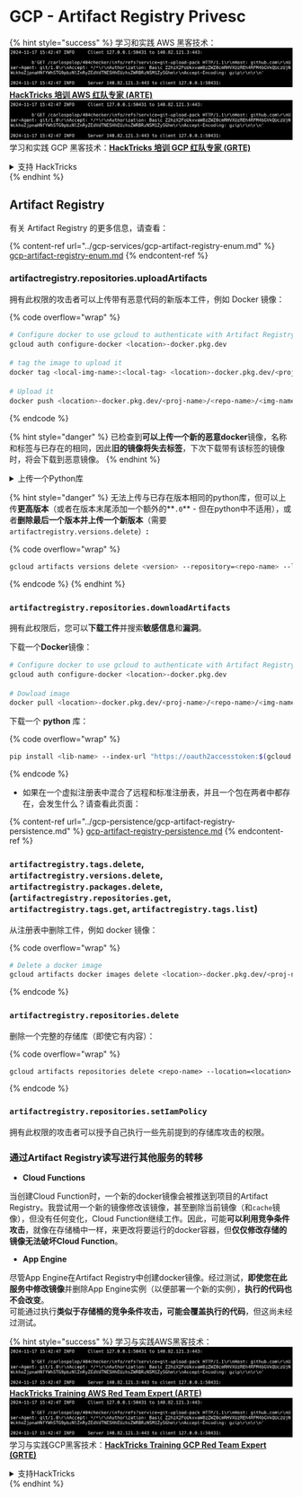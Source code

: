 # GCP - Artifact Registry Privesc

{% hint style="success" %}
学习和实践 AWS 黑客技术：<img src="../../../.gitbook/assets/image (1).png" alt="" data-size="line">[**HackTricks 培训 AWS 红队专家 (ARTE)**](https://training.hacktricks.xyz/courses/arte)<img src="../../../.gitbook/assets/image (1).png" alt="" data-size="line">\
学习和实践 GCP 黑客技术：<img src="../../../.gitbook/assets/image (2).png" alt="" data-size="line">[**HackTricks 培训 GCP 红队专家 (GRTE)**<img src="../../../.gitbook/assets/image (2).png" alt="" data-size="line">](https://training.hacktricks.xyz/courses/grte)

<details>

<summary>支持 HackTricks</summary>

* 查看 [**订阅计划**](https://github.com/sponsors/carlospolop)!
* **加入** 💬 [**Discord 群组**](https://discord.gg/hRep4RUj7f) 或 [**Telegram 群组**](https://t.me/peass) 或 **在** **Twitter** 🐦 **上关注我们** [**@hacktricks\_live**](https://twitter.com/hacktricks\_live)**.**
* **通过向** [**HackTricks**](https://github.com/carlospolop/hacktricks) 和 [**HackTricks Cloud**](https://github.com/carlospolop/hacktricks-cloud) GitHub 仓库提交 PR 分享黑客技巧。

</details>
{% endhint %}

## Artifact Registry

有关 Artifact Registry 的更多信息，请查看：

{% content-ref url="../gcp-services/gcp-artifact-registry-enum.md" %}
[gcp-artifact-registry-enum.md](../gcp-services/gcp-artifact-registry-enum.md)
{% endcontent-ref %}

### artifactregistry.repositories.uploadArtifacts

拥有此权限的攻击者可以上传带有恶意代码的新版本工件，例如 Docker 镜像：

{% code overflow="wrap" %}
```bash
# Configure docker to use gcloud to authenticate with Artifact Registry
gcloud auth configure-docker <location>-docker.pkg.dev

# tag the image to upload it
docker tag <local-img-name>:<local-tag> <location>-docker.pkg.dev/<proj-name>/<repo-name>/<img-name>:<tag>

# Upload it
docker push <location>-docker.pkg.dev/<proj-name>/<repo-name>/<img-name>:<tag>
```
{% endcode %}

{% hint style="danger" %}
已检查到**可以上传一个新的恶意docker**镜像，名称和标签与已存在的相同，因此**旧的镜像将失去标签**，下次下载带有该标签的镜像时，将会下载到恶意镜像。
{% endhint %}

<details>

<summary>上传一个Python库</summary>

**首先创建要上传的库**（如果可以从注册表下载最新版本，可以跳过此步骤）：

1.  **设置项目结构**：

* 为您的库创建一个新目录，例如 `hello_world_library`。
* 在此目录中，创建另一个目录，命名为您的包名，例如 `hello_world`。
* 在您的包目录中，创建一个 `__init__.py` 文件。此文件可以为空，也可以包含您包的初始化内容。

```bash
mkdir hello_world_library
cd hello_world_library
mkdir hello_world
touch hello_world/__init__.py
```
2.  **编写库代码**：

* 在 `hello_world` 目录中，创建一个新的Python文件作为您的模块，例如 `greet.py`。
* 编写您的“Hello, World!”函数：

```python
# hello_world/greet.py
def say_hello():
return "Hello, World!"
```
3.  **创建 `setup.py` 文件**：

* 在 `hello_world_library` 目录的根目录中，创建一个 `setup.py` 文件。
* 此文件包含有关您库的元数据，并告诉Python如何安装它。

```python
# setup.py
from setuptools import setup, find_packages

setup(
name='hello_world',
version='0.1',
packages=find_packages(),
install_requires=[
# 您的库所需的任何依赖项
],
)
```

**现在，上传库：**

1.  **构建您的包**：

* 从 `hello_world_library` 目录的根目录运行：

```sh
python3 setup.py sdist bdist_wheel
```
2. **为twine配置身份验证**（用于上传您的包）：
* 确保您已安装 `twine`（`pip install twine`）。
* 使用 `gcloud` 配置凭据：

{% code overflow="wrap" %}
````
```sh
twine upload --username 'oauth2accesstoken' --password "$(gcloud auth print-access-token)" --repository-url https://<location>-python.pkg.dev/<project-id>/<repo-name>/ dist/*
```
````
{% endcode %}

3. **清理构建**
```bash
rm -rf dist build hello_world.egg-info
```
</details>

{% hint style="danger" %}
无法上传与已存在版本相同的python库，但可以上传**更高版本**（或者在版本末尾添加一个额外的**`.0`** - 但在python中不适用），或者**删除最后一个版本并上传一个新版本**（需要`artifactregistry.versions.delete`）**:**

{% code overflow="wrap" %}
```sh
gcloud artifacts versions delete <version> --repository=<repo-name> --location=<location> --package=<lib-name>
```
{% endcode %}
{% endhint %}

### `artifactregistry.repositories.downloadArtifacts`

拥有此权限后，您可以**下载工件**并搜索**敏感信息**和**漏洞**。

下载一个**Docker**镜像：
```sh
# Configure docker to use gcloud to authenticate with Artifact Registry
gcloud auth configure-docker <location>-docker.pkg.dev

# Dowload image
docker pull <location>-docker.pkg.dev/<proj-name>/<repo-name>/<img-name>:<tag>
```
下载一个 **python** 库：

{% code overflow="wrap" %}
```bash
pip install <lib-name> --index-url "https://oauth2accesstoken:$(gcloud auth print-access-token)@<location>-python.pkg.dev/<project-id>/<repo-name>/simple/" --trusted-host <location>-python.pkg.dev --no-cache-dir
```
{% endcode %}

* 如果在一个虚拟注册表中混合了远程和标准注册表，并且一个包在两者中都存在，会发生什么？请查看此页面：

{% content-ref url="../gcp-persistence/gcp-artifact-registry-persistence.md" %}
[gcp-artifact-registry-persistence.md](../gcp-persistence/gcp-artifact-registry-persistence.md)
{% endcontent-ref %}

### `artifactregistry.tags.delete`, `artifactregistry.versions.delete`, `artifactregistry.packages.delete`, (`artifactregistry.repositories.get`, `artifactregistry.tags.get`, `artifactregistry.tags.list`)

从注册表中删除工件，例如 docker 镜像：

{% code overflow="wrap" %}
```bash
# Delete a docker image
gcloud artifacts docker images delete <location>-docker.pkg.dev/<proj-name>/<repo-name>/<img-name>:<tag>
```
{% endcode %}

### `artifactregistry.repositories.delete`

删除一个完整的存储库（即使它有内容）：

{% code overflow="wrap" %}
```
gcloud artifacts repositories delete <repo-name> --location=<location>
```
{% endcode %}

### `artifactregistry.repositories.setIamPolicy`

拥有此权限的攻击者可以授予自己执行一些先前提到的存储库攻击的权限。

### 通过Artifact Registry读写进行其他服务的转移

* **Cloud Functions**

当创建Cloud Function时，一个新的docker镜像会被推送到项目的Artifact Registry。我尝试用一个新的镜像修改该镜像，甚至删除当前镜像（和`cache`镜像），但没有任何变化，Cloud Function继续工作。因此，可能**可以利用竞争条件攻击**，就像在存储桶中一样，来更改将要运行的docker容器，但**仅仅修改存储的镜像无法破坏Cloud Function**。

* **App Engine**

尽管App Engine在Artifact Registry中创建docker镜像。经过测试，**即使您在此服务中修改镜像**并删除App Engine实例（以便部署一个新的实例），**执行的代码也不会改变**。\
可能通过执行**类似于存储桶的竞争条件攻击，可能会覆盖执行的代码**，但这尚未经过测试。

{% hint style="success" %}
学习与实践AWS黑客技术：<img src="../../../.gitbook/assets/image (1).png" alt="" data-size="line">[**HackTricks Training AWS Red Team Expert (ARTE)**](https://training.hacktricks.xyz/courses/arte)<img src="../../../.gitbook/assets/image (1).png" alt="" data-size="line">\
学习与实践GCP黑客技术：<img src="../../../.gitbook/assets/image (2).png" alt="" data-size="line">[**HackTricks Training GCP Red Team Expert (GRTE)**<img src="../../../.gitbook/assets/image (2).png" alt="" data-size="line">](https://training.hacktricks.xyz/courses/grte)

<details>

<summary>支持HackTricks</summary>

* 查看[**订阅计划**](https://github.com/sponsors/carlospolop)!
* **加入** 💬 [**Discord群组**](https://discord.gg/hRep4RUj7f)或[**电报群组**](https://t.me/peass)或**在** **Twitter** 🐦 [**@hacktricks\_live**](https://twitter.com/hacktricks\_live)**上关注我们。**
* **通过向** [**HackTricks**](https://github.com/carlospolop/hacktricks)和[**HackTricks Cloud**](https://github.com/carlospolop/hacktricks-cloud) github库提交PR分享黑客技巧。

</details>
{% endhint %}
